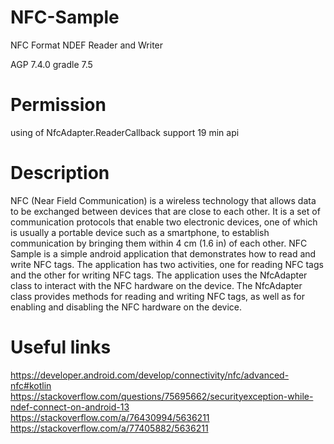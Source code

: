 # NFC-Sample
NFC
Format NDEF Reader and Writer 
 
AGP 7.4.0
gradle 7.5

# Permission
using of NfcAdapter.ReaderCallback support 19 min api
 <uses-permission android:name="android.permission.NFC" />
 <uses-feature android:name="android.hardware.nfc" android:required="true" />

# Description
NFC (Near Field Communication) is a wireless technology that allows data to be exchanged between devices that are close to each other. It is a set of communication protocols that enable two electronic devices, one of which is usually a portable device such as a smartphone, to establish communication by bringing them within 4 cm (1.6 in) of each other.
NFC Sample is a simple android application that demonstrates how to read and write NFC tags. The application has two activities, one for reading NFC tags and the other for writing NFC tags. The application uses the NfcAdapter class to interact with the NFC hardware on the device. The NfcAdapter class provides methods for reading and writing NFC tags, as well as for enabling and disabling the NFC hardware on the device.


# Useful links
https://developer.android.com/develop/connectivity/nfc/advanced-nfc#kotlin
https://stackoverflow.com/questions/75695662/securityexception-while-ndef-connect-on-android-13
https://stackoverflow.com/a/76430994/5636211
https://stackoverflow.com/a/77405882/5636211